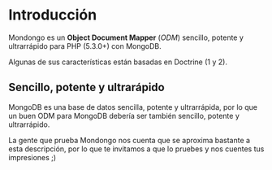 Introducción
============

Mondongo es un **Object Document Mapper** (*ODM*) sencillo, potente y
ultrarrápido para PHP (5.3.0+) con MongoDB.

Algunas de sus características están basadas en Doctrine (1 y 2).

Sencillo, potente y ultrarápido
-------------------------------

MongoDB es una base de datos sencilla, potente y ultrarrápida, por lo que un
buen ODM para MongoDB debería ser también sencillo, potente y ultrarrápido.

La gente que prueba Mondongo nos cuenta que se aproxima bastante a esta
descripción, por lo que te invitamos a que lo pruebes y nos cuentes tus
impresiones ;)
